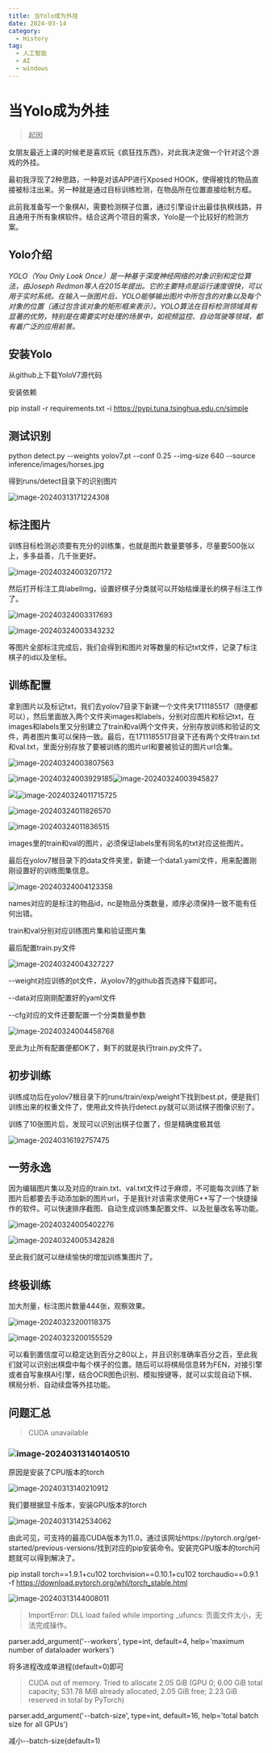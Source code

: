 ```yaml
---
title: 当Yolo成为外挂
date: 2024-03-14
category:
  - History
tag:
  - 人工智能
  - AI
  - windows
---
```


# 当Yolo成为外挂

> 起因

女朋友最近上课的时候老是喜欢玩《疯狂找东西》，对此我决定做一个针对这个游戏的外挂。

最初我浮现了2种思路，一种是对该APP进行Xposed HOOK，使得被找的物品直接被标注出来。另一种就是通过目标训练检测，在物品所在位置直接绘制方框。

此前我准备写一个象棋AI，需要检测棋子位置，通过引擎设计出最佳执棋线路，并且通用于所有象棋软件。结合这两个项目的需求，Yolo是一个比较好的检测方案。

## Yolo介绍

*YOLO（You Only Look Once）是一种基于深度神经网络的对象识别和定位算法，由Joseph Redmon等人在2015年提出。它的主要特点是运行速度很快，可以用于实时系统。在输入一张图片后，YOLO能够输出图片中所包含的对象以及每个对象的位置（通过包含该对象的矩形框来表示）。YOLO算法在目标检测领域具有显著的优势，特别是在需要实时处理的场景中，如视频监控、自动驾驶等领域，都有着广泛的应用前景。*

## 安装Yolo

从github上下载YoloV7源代码

安装依赖

pip install -r requirements.txt -i https://pypi.tuna.tsinghua.edu.cn/simple

## 测试识别

python detect.py --weights yolov7.pt --conf 0.25 --img-size 640 --source inference/images/horses.jpg

得到runs/detect目录下的识别图片

![image-20240313171224308](https://wqby-1304194722.cos.ap-nanjing.myqcloud.com/img/image-20240313171224308.png)

## 标注图片

训练目标检测必须要有充分的训练集，也就是图片数量要够多，尽量要500张以上，多多益善，几千张更好。

![image-20240324003207172](https://wqby-1304194722.cos.ap-nanjing.myqcloud.com/img/image-20240324003207172.png)

然后打开标注工具labelImg，设置好棋子分类就可以开始枯燥漫长的棋子标注工作了。

![image-20240324003317693](https://wqby-1304194722.cos.ap-nanjing.myqcloud.com/img/image-20240324003317693.png)

![image-20240324003343232](https://wqby-1304194722.cos.ap-nanjing.myqcloud.com/img/image-20240324003343232.png)

等图片全部标注完成后，我们会得到和图片对等数量的标记txt文件，记录了标注棋子的id以及坐标。

## 训练配置

拿到图片以及标记txt，我们去yolov7目录下新建一个文件夹1711185517（随便都可以），然后里面放入两个文件夹images和labels，分别对应图片和标记txt，在images和labels里又分别建立了train和val两个文件夹，分别存放训练和验证的文件，两者图片集可以保持一致。最后，在1711185517目录下还有两个文件train.txt和val.txt，里面分别存放了要被训练的图片url和要被验证的图片url合集。

![image-20240324003807563](https://wqby-1304194722.cos.ap-nanjing.myqcloud.com/img/image-20240324003807563.png)

![image-20240324003929185](https://wqby-1304194722.cos.ap-nanjing.myqcloud.com/img/image-20240324003929185.png)![image-20240324003945827](https://wqby-1304194722.cos.ap-nanjing.myqcloud.com/img/image-20240324003945827.png)



![](https://wqby-1304194722.cos.ap-nanjing.myqcloud.com/img/image-20240324011709293.png)![image-20240324011715725](https://wqby-1304194722.cos.ap-nanjing.myqcloud.com/img/image-20240324011715725.png)

![image-20240324011826570](https://wqby-1304194722.cos.ap-nanjing.myqcloud.com/img/image-20240324011826570.png)

![image-20240324011836515](https://wqby-1304194722.cos.ap-nanjing.myqcloud.com/img/image-20240324011836515.png)

images里的train和val的图片，必须保证labels里有同名的txt对应这些图片。

最后在yolov7根目录下的data文件夹里，新建一个data1.yaml文件，用来配置刚刚设置好的训练图集信息。

![image-20240324004123358](https://wqby-1304194722.cos.ap-nanjing.myqcloud.com/img/image-20240324004123358.png)

names对应的是标注的物品id，nc是物品分类数量，顺序必须保持一致不能有任何出错。

train和val分别对应训练图片集和验证图片集

最后配置train.py文件

![image-20240324004327227](https://wqby-1304194722.cos.ap-nanjing.myqcloud.com/img/image-20240324004327227.png)

--weight对应训练的pt文件，从yolov7的github首页选择下载即可。

--data对应刚刚配置好的yaml文件

--cfg对应的文件还要配置一个分类数量参数

![image-20240324004458768](https://wqby-1304194722.cos.ap-nanjing.myqcloud.com/img/image-20240324004458768.png)

至此为止所有配置便都OK了，剩下的就是执行train.py文件了。

## 初步训练

训练成功后在yolov7根目录下的runs/train/exp/weight下找到best.pt，便是我们训练出来的权重文件了，使用此文件执行detect.py就可以测试棋子图像识别了。

训练了10张图片后，发现可以识别出棋子位置了，但是精确度极其低

![image-20240316192757475](https://wqby-1304194722.cos.ap-nanjing.myqcloud.com/img/image-20240316192757475.png)

## 一劳永逸

因为编辑图片集以及对应的train.txt、val.txt文件过于麻烦，不可能每次训练了新图片后都要去手动添加新的图片url，于是我针对该需求使用C++写了一个快捷操作的软件。可以快速排序截图、自动生成训练集配置文件、以及批量改名等功能。

![image-20240324005402276](https://wqby-1304194722.cos.ap-nanjing.myqcloud.com/img/image-20240324005402276.png)

![image-20240324005342828](https://wqby-1304194722.cos.ap-nanjing.myqcloud.com/img/image-20240324005342828.png)

至此我们就可以继续愉快的增加训练集图片了。

## 终极训练

加大剂量，标注图片数量444张，观察效果。

![image-20240323200118375](https://wqby-1304194722.cos.ap-nanjing.myqcloud.com/img/image-20240323200118375.png)

![image-20240323200155529](https://wqby-1304194722.cos.ap-nanjing.myqcloud.com/img/image-20240323200155529.png)

可以看到置信度可以稳定达到百分之80以上，并且识别准确率百分之百，至此我们就可以识别出棋盘中每个棋子的位置。随后可以将棋局信息转为FEN，对接引擎或者自写象棋AI引擎，结合OCR图色识别、模拟按键等，就可以实现自动下棋、棋局分析、自动续盘等外挂功能。

## 问题汇总

> CUDA unavailable

### ![image-20240313140140510](https://wqby-1304194722.cos.ap-nanjing.myqcloud.com/img/image-20240313140140510.png)

原因是安装了CPU版本的torch

![image-20240313140210912](https://wqby-1304194722.cos.ap-nanjing.myqcloud.com/img/image-20240313140210912.png)

我们要根据显卡版本，安装GPU版本的torch

![image-20240313142534062](https://wqby-1304194722.cos.ap-nanjing.myqcloud.com/img/image-20240313142534062.png)

由此可见，可支持的最高CUDA版本为11.0，通过该网址https://pytorch.org/get-started/previous-versions/找到对应的pip安装命令。安装完GPU版本的torch问题就可以得到解决了。

pip install torch==1.9.1+cu102 torchvision==0.10.1+cu102 torchaudio==0.9.1 -f https://download.pytorch.org/whl/torch_stable.html

![image-20240313144008011](https://wqby-1304194722.cos.ap-nanjing.myqcloud.com/img/image-20240313144008011.png)

> ImportError: DLL load failed while importing _ufuncs: 页面文件太小，无法完成操作。

parser.add_argument('--workers', type=int, default=4, help='maximum number of dataloader workers')

将多进程改成单进程(default=0)即可

> CUDA out of memory. Tried to allocate 2.05 GiB (GPU 0; 6.00 GiB total capacity; 531.78 MiB already allocated; 2.05 GiB free; 2.23 GiB reserved in total by PyTorch)

parser.add_argument('--batch-size', type=int, default=16, help='total batch size for all GPUs')

减小--batch-size(default=1)

